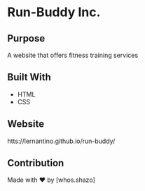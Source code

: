 # Run-Buddy Inc.

## Purpose
A website that offers fitness training services

## Built With
* HTML
* CSS

## Website
htts://lernantino.github.io/run-buddy/

## Contribution
Made with ❤️  by [whos.shazo]
